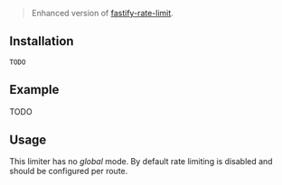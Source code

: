 > Enhanced version of [fastify-rate-limit](https://github.com/fastify/fastify-rate-limit).

## Installation

```
TODO
```

## Example

TODO

## Usage

This limiter has no _global_ mode.
By default rate limiting is disabled and should be configured per route.